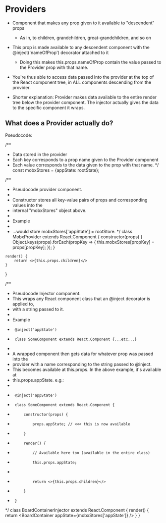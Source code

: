 Providers
=========
-   Component that makes any prop given to it available to "descendent" props
    -   As in, to children, grandchildren, great-grandchildren, and so on
-   This prop is made available to any descendent component with the
    @inject('nameOfProp') decorator attached to it
    -   Doing this makes this.props.nameOfProp contain the value passed to the
        Provider prop with that name.
-   You're thus able to access data passed into the provider at the top of the
    React component tree, in ALL components descending from the provider.

-   Shorter explanation: Provider makes data available to the entire render tree below the provider component. The injector actually gives the data to the specific component it wraps.

What does a Provider actually do?
---------------------------------
Pseudocode:

/**
 * Data stored in the provider
 * Each key corresponds to a prop name given to the Provider component
 * Each value corresponds to the data given to the prop with that name.
 */
const mobxStores = {appState: rootState};

/**
 * Pseudocode provider component.
 *
 * Constructor stores all key-value pairs of props and corresponding values into the
 * internal "mobxStores" object above.
 *
 * Example
 *    <MobxProvider appState={rootStore} />
 *    ...would store mobxStores['appState'] = rootStore.
 */
class MobxProvider extends React.Component<any> {
    constructor(props) {
        Object.keys(props).forEach(propKey => {
            this.mobxStores[propKey] = props[propKey];
        });
    }

    render() {
        return <>{this.props.children}</>
    }
}

/**
 * Pseudocode Injector component.
 * This wraps any React component class that an @inject decorator is applied to,
 * with a string passed to it.
 *
 * Example
 *      @inject('appState')
 *      class SomeComponent extends React.Component {...etc...}
 *
 * A wrapped component then gets data for whatever prop was passed into the
 * provider with a name corresponding to the string passed to @inject.
 * This becomes available at this.props. In the above example, it's available at
 * this.props.appState. e.g.:
 *
 *      @inject('appState')
 *      class SomeComponent extends React.Component {
 *          constructor(props) {
 *              props.appState; // <<< this is now available
 *          }
 *          render() {
 *              // Available here too (available in the entire class)
 *              this.props.appState;
 *
 *              return <>{this.props.children}</>
 *          }
 *      }
 */
class BoardContainerInjector extends React.Component<any> {
    render() {
        return <BoardContainer appState={mobxStores['appState']} />
    }
}
